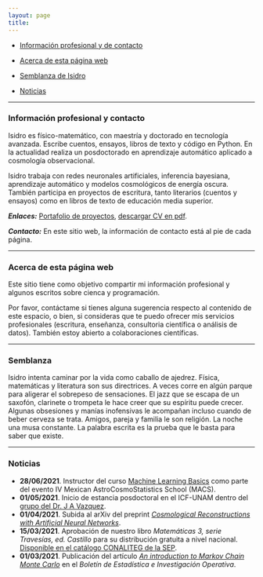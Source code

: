 ```yaml
---
layout: page
title: 
---
```


 - [Información profesional y de contacto](#información-profesional-y-contacto)

 - [Acerca de esta página web](#acerca-de-esta-página-web)
 
 - [Semblanza de Isidro](#semblanza) 
 
 - [Noticias](#noticias)

 --------------------------

### Información profesional y contacto

Isidro es físico-matemático, con maestría y doctorado en tecnología avanzada. Escribe cuentos, ensayos, libros de texto y código en Python. En la actualidad realiza un posdoctorado en aprendizaje automático aplicado a cosmología observacional. 

Isidro trabaja con redes neuronales artificiales, inferencia bayesiana, aprendizaje automático y modelos cosmológicos de energía oscura. También participa en proyectos de escritura, tanto literarios (cuentos y ensayos) como en libros de texto de educación media superior. 

***Enlaces:*** [Portafolio de proyectos](portafolio.md), [descargar CV en pdf](https://www.dropbox.com/s/r547bg8s309xulh/CV_esp.pdf?dl=0).

***Contacto:*** En este sitio web, la información de contacto está al pie de cada página. 

---------

### Acerca de esta página web

Este sitio tiene como objetivo compartir mi información profesional y algunos escritos sobre cienca y programación. 

Por favor, contáctame si tienes alguna sugerencia respecto al contenido de este espacio, o bien, si consideras que te puedo ofrecer mis servicios profesionales (escritura, enseñanza, consultoria científica o análisis de datos). También estoy abierto a colaboraciones científicas. 

---------------

### Semblanza

Isidro intenta caminar por la vida como caballo de ajedrez. Física, matemáticas y literatura son sus directrices. A veces corre en algún parque para aligerar el sobrepeso de sensaciones. El jazz que se escapa de un saxofón, clarinete o trompeta le hace creer que su espíritu puede crecer. Algunas obsesiones y manías inofensivas le acompañan incluso cuando de beber cerveza se trata. Amigos, pareja y familia le son religión. La noche una musa constante. La palabra escrita es la prueba que le basta para saber que existe.
						
-------------------------------------------------------------

### Noticias

- **28/06/2021**. Instructor del curso [Machine Learning Basics](https://github.com/igomezv/MACS_2021_ML_basics_neural_networks) como parte del evento IV Mexican AstroCosmoStatistics School (MACS).
- **01/05/2021**. Inicio de estancia posdoctoral en el ICF-UNAM dentro del [grupo del Dr. J A Vazquez](https://www.fis.unam.mx/~javazquez/index.html).
- **01/04/2021**. Subida al arXiv del preprint [*Cosmological Reconstructions with Artificial Neural Networks*](https://arxiv.org/abs/2104.00595).
- **15/03/2021**. Aprobación de nuestro libro *Matemáticas 3, serie Travesías, ed. Castillo* para su distribución gratuita a nivel nacional. [Disponible en el catálogo CONALITEG de la SEP](https://secundaria.conaliteg.gob.mx/seleccion/content/common/detaLibro/detalleLibro.jsf?idLibro=697). 
- **01/03/2021**. Publicación del artículo [*An introduction to Markov Chain Monte Carlo*](https://www.researchgate.net/publication/350485874_An_introduction_to_Markov_Chain_Monte_Carlo) en el *Boletín de Estadística e Investigación Operativa*. 
